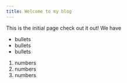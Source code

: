```yaml
---
title: Welcome to my blog
---
```

This is the initial page check out it out! We have
- bullets
- bullets
- bullets

1. numbers
2. numbers
3. numbers



